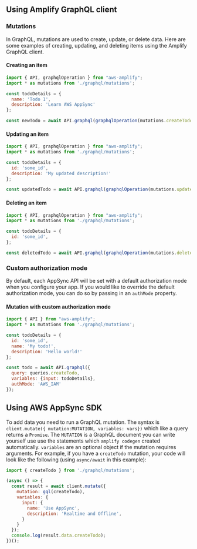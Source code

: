 ## Using Amplify GraphQL client

### Mutations

In GraphQL, mutations are used to create, update, or delete data. Here are some examples of creating, updating, and deleting items using the Amplify GraphQL client.

#### Creating an item

```javascript
import { API, graphqlOperation } from "aws-amplify";
import * as mutations from './graphql/mutations';

const todoDetails = {
  name: 'Todo 1',
  description: 'Learn AWS AppSync'
};

const newTodo = await API.graphql(graphqlOperation(mutations.createTodo, {input: todoDetails}));
```

#### Updating an item

```javascript
import { API, graphqlOperation } from "aws-amplify";
import * as mutations from './graphql/mutations';

const todoDetails = {
  id: 'some_id',
  description: 'My updated description!'
};

const updatedTodo = await API.graphql(graphqlOperation(mutations.updateTodo, {input: todoDetails}));
```

#### Deleting an item

```javascript
import { API, graphqlOperation } from "aws-amplify";
import * as mutations from './graphql/mutations';

const todoDetails = {
  id: 'some_id',
};

const deletedTodo = await API.graphql(graphqlOperation(mutations.deleteTodo, {input: todoDetails}));
```

### Custom authorization mode

By default, each AppSync API will be set with a default authorization mode when you configure your app. If you would like to override the default authorization mode, you can do so by passing in an `authMode` property.

#### Mutation with custom authorization mode

```js
import { API } from "aws-amplify";
import * as mutations from './graphql/mutations';

const todoDetails = {
  id: 'some_id',
  name: 'My todo!',
  description: 'Hello world!'
};

const todo = await API.graphql({
  query: queries.createTodo,
  variables: {input: todoDetails},
  authMode: 'AWS_IAM'
});
```

## Using AWS AppSync SDK 

To add data you need to run a GraphQL mutation. The syntax is `client.mutate({ mutation:MUTATION, variables: vars})` which like a query returns a `Promise`. The `MUTATION` is a GraphQL document you can write yourself use use the statements which `amplify codegen` created automatically. `variables` are an optional object if the mutation requires arguments. For example, if you have a `createTodo` mutation, your code will look like the following (using `async/await` in this example):

```javascript
import { createTodo } from './graphql/mutations';

(async () => {
  const result = await client.mutate({
    mutation: gql(createTodo),
    variables: {
      input: {
        name: 'Use AppSync',
        description: 'Realtime and Offline',
      }
    }
  });
  console.log(result.data.createTodo);
})();
```